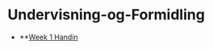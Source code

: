 # Undervisning-og-Formidling

* **[Week 1 Handin](https://github.com/Hold-Krykke-BA/Undervisning-og-Formidling)

